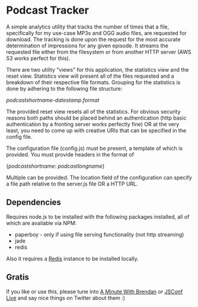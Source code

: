 Podcast Tracker
===============

A simple analytics utility that tracks the number of times that a file, specifically for my use-case MP3s and OGG audio files, are requested for download. The tracking is done upon the request for the most accurate determination of impressions for any given episode. It streams the requested file either from the filesystem or from another HTTP server (AWS S3 works perfect for this). 

There are two utility "views" for this application, the statistics view and the reset view. Statistics view will present all of the files requested and a breakdown of their respective file formats. Grouping for the statistics is done by adhering to the following file structure:

_podcastshortname_-_datestamp_._format_

The provided reset view resets all of the statistics. For obvious security reasons both paths should be placed behind an authentication (http basic authentication by a fronting server works perfectly fine) OR at the very least, you need to come up with creative URIs that can be specified in the config file. 

The configuration file (config.js) must be present, a template of which is provided. You must provide headers in the format of 

{_podcastshortname_: _podcastlongname_}

Multiple can be provided. The location field of the configuration can specify a file path relative to the server.js file OR a HTTP URL.

Dependencies
------

Requires node.js to be installed with the following packages installed, all of which are available via NPM:

  * paperboy - only if using file serving functionality (not http streaming)
  * jade
  * redis

Also it requires a [Redis](http://code.google.com/p/redis/) instance to be installed locally.

Gratis
------

If you like or use this, please tune into [A Minute With Brendan](http://aminutewithbrendan.com) or [JSConf Live](http://jsconflive.com) and say nice things on Twitter about them :)
